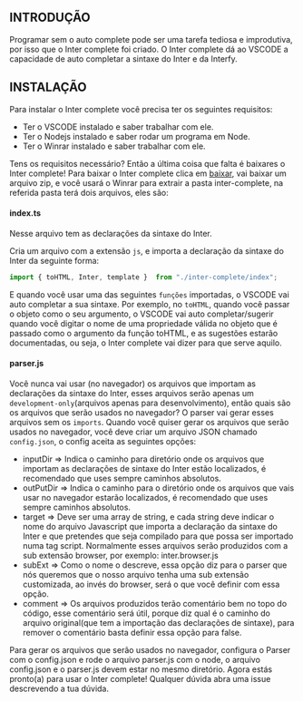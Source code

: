 ## INTRODUÇÃO

Programar sem o auto complete pode ser uma tarefa tediosa e improdutiva, por isso que o Inter complete foi criado. O Inter complete dá ao VSCODE a capacidade de auto completar a sintaxe do Inter e da Interfy. 

## INSTALAÇÃO

Para instalar o Inter complete você precisa ter os seguintes requisitos:

*	Ter o VSCODE instalado e saber trabalhar com ele.
*	Ter o Nodejs instalado e saber rodar um programa em Node.
*	Ter o Winrar instalado e saber trabalhar com ele.

Tens os requisitos necessário? Então a última coisa que falta é baixares o Inter complete! Para baixar o Inter complete clica em [baixar](https://github.com/interjs/inter-complete/releases/download/v1.0.0/inter-complete.zip), vai baixar um arquivo zip, e você usará o Winrar para extrair a pasta inter-complete, na referida pasta terá dois arquivos, eles são:

#### index.ts
 Nesse arquivo tem as declarações da sintaxe do Inter.

Cria um arquivo com a extensão `js`, e importa a declaração da sintaxe do Inter da seguinte forma:

```js
import { toHTML, Inter, template }  from "./inter-complete/index";

```

E quando você usar uma das seguintes `funções` importadas, o VSCODE vai auto completar a sua sintaxe. Por exemplo, no `toHTML`, quando você passar o objeto como o seu argumento, o VSCODE vai auto completar/sugerir quando você digitar o nome de uma propriedade válida no objeto que é passado como o argumento da função toHTML, e as sugestões estarão documentadas, ou seja, o Inter complete vai dizer para que serve aquilo.

#### parser.js

Você nunca vai usar (no navegador) os arquivos que importam as declarações da sintaxe do Inter, esses arquivos serão apenas um `development-only`(arquivos apenas para desenvolvimento), então quais são os arquivos que serão usados no navegador? O parser vai gerar esses arquivos sem os `imports`. Quando você quiser gerar os arquivos que serão usados no navegador, você deve criar um arquivo JSON chamado `config.json`, o config aceita as seguintes opções:

* inputDir => Indica o caminho para diretório onde os arquivos  que importam as declarações de sintaxe do Inter estão localizados, é recomendado que uses sempre caminhos absolutos.
* outPutDir => Indica o caminho para o diretório onde os arquivos que vais usar no navegador estarão localizados, é recomendado que uses sempre caminhos absolutos.
* target => Deve ser uma array de string, e cada string deve indicar o nome do arquivo Javascript que importa a declaração da sintaxe do Inter e que pretendes que seja compilado para que possa ser importado numa tag script. Normalmente esses arquivos serão produzidos com a sub extensão browser, por exemplo: inter.browser.js
* subExt => Como o nome o descreve, essa opção diz para o parser que nós queremos que o nosso arquivo tenha uma sub extensão customizada, ao invés do browser, será o que você definir com essa opção.
* comment => Os arquivos produzidos terão comentário bem no topo do código, esse comentário será útil, porque diz qual é o caminho do arquivo original(que tem a importação das declarações de sintaxe), para remover o comentário basta definir essa opção para false.

Para gerar os arquivos que serão usados no navegador, configura o Parser com o config.json e rode o arquivo parser.js com o node, o arquivo config.json e o parser.js devem estar no mesmo diretório.
Agora estás pronto(a) para usar o Inter complete! Qualquer dúvida abra uma issue descrevendo a tua dúvida.


